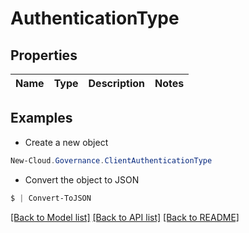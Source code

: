 # AuthenticationType
## Properties

Name | Type | Description | Notes
------------ | ------------- | ------------- | -------------

## Examples

- Create a new object
```powershell
New-Cloud.Governance.ClientAuthenticationType 
```

- Convert the object to JSON
```powershell
$ | Convert-ToJSON
```


[[Back to Model list]](../README.md#documentation-for-models) [[Back to API list]](../README.md#documentation-for-api-endpoints) [[Back to README]](../README.md)

